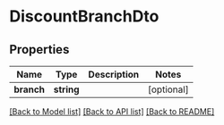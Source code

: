 # DiscountBranchDto

## Properties
Name | Type | Description | Notes
------------ | ------------- | ------------- | -------------
**branch** | **string** |  | [optional] 

[[Back to Model list]](../README.md#documentation-for-models) [[Back to API list]](../README.md#documentation-for-api-endpoints) [[Back to README]](../README.md)


